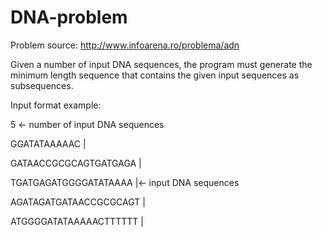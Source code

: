 # DNA-problem

Problem source: http://www.infoarena.ro/problema/adn

Given a number of input DNA sequences, the program must generate the minimum length sequence that contains the given input sequences as subsequences.

Input format example:

5                         <- number of input DNA sequences

GGATATAAAAAC              |

GATAACCGCGCAGTGATGAGA     |

TGATGAGATGGGGATATAAAA     |<- input DNA sequences

AGATAGATGATAACCGCGCAGT    |

ATGGGGATATAAAAACTTTTTT    |
